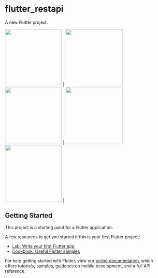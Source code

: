 # flutter_restapi

A new Flutter project.

<img src="https://user-images.githubusercontent.com/15108480/163139667-8c7bf003-002c-41a7-9205-b1db3c862887.jpg" width="188"> |
<img src="https://user-images.githubusercontent.com/15108480/163139717-d6fee566-b4a7-4b41-8c0e-08d0d03824ed.jpg" width="188">
<img src="ttps://user-images.githubusercontent.com/15108480/163139743-1b5d3a56-8120-4c95-b0a2-9c2c0bac10e6.jpg" width="188"> |
<img src="https://user-images.githubusercontent.com/15108480/163139764-71456752-c70b-4775-85fd-628e2a57594c.jpg" width="188">
<img src="https://user-images.githubusercontent.com/15108480/163139777-d9e4b1fd-a70e-4e56-a3bf-9abbcc17a63a.jpg" width="188"> |
## Getting Started

This project is a starting point for a Flutter application.

A few resources to get you started if this is your first Flutter project:

- [Lab: Write your first Flutter app](https://flutter.dev/docs/get-started/codelab)
- [Cookbook: Useful Flutter samples](https://flutter.dev/docs/cookbook)

For help getting started with Flutter, view our
[online documentation](https://flutter.dev/docs), which offers tutorials,
samples, guidance on mobile development, and a full API reference.

